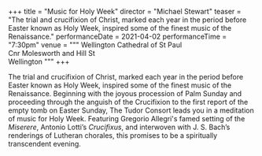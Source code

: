 +++
title = "Music for Holy Week"
director = "Michael Stewart"
teaser = "The trial and crucifixion of Christ, marked each year in the period before Easter known as Holy Week, inspired some of the finest music of the Renaissance."
performanceDate = 2021-04-02
performanceTime = "7:30pm"
venue = """
Wellington Cathedral of St Paul  
Cnr Molesworth and Hill St  
Wellington
"""
+++

The trial and crucifixion of Christ, marked each year in the period before Easter known as Holy Week, inspired some of the finest music of the Renaissance. Beginning with the joyous procession of Palm Sunday and proceeding through the anguish of the Crucifixion to the first report of the empty tomb on Easter Sunday, The Tudor Consort leads you in a meditation of music for Holy Week. Featuring Gregorio Allegri's famed setting of the *Miserere*, Antonio Lotti’s *Crucifixus*, and interwoven with J. S. Bach’s renderings of Lutheran chorales, this promises to be a spiritually transcendent evening.
